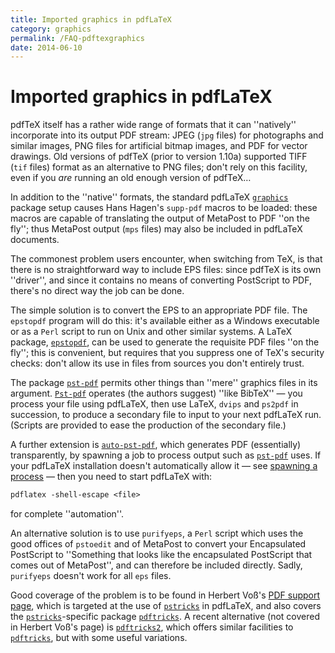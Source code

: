 ```yaml
---
title: Imported graphics in pdfLaTeX
category: graphics
permalink: /FAQ-pdftexgraphics
date: 2014-06-10
---
```


# Imported graphics in pdfLaTeX

pdfTeX itself has a rather wide range of formats that it can
''natively'' incorporate into its output PDF stream:
JPEG (`jpg` files) for photographs and similar images,
PNG files for artificial bitmap images, and PDF for
vector drawings.  Old versions of pdfTeX (prior to version&nbsp;1.10a)
supported TIFF (`tif` files) format as an alternative
to PNG files; don't rely on this facility, even if you
_are_ running an old enough version of pdfTeX&hellip;

In addition to the ''native'' formats, the standard pdfLaTeX
[`graphics`](https://ctan.org/pkg/graphics) package setup causes Hans Hagen's `supp-pdf`
macros to be loaded: these macros are capable of translating the
output of MetaPost to PDF ''on the fly''; thus MetaPost output
(`mps` files) may also be included in pdfLaTeX documents.

The commonest problem users encounter, when switching from TeX, is
that there is no straightforward way to include EPS files:
since pdfTeX is its own ''driver'', and since it contains no means
of converting PostScript to PDF, there's no direct way the job can
be done.

The simple solution is to convert the EPS to an appropriate
PDF file.  The `epstopdf` program will do this: it's
available either as a Windows executable or as a `Perl`
script to run on Unix and other similar systems.  A LaTeX package,
[`epstopdf`](https://ctan.org/pkg/epstopdf), can be used to generate the requisite PDF
files ''on the fly''; this is convenient, but requires that you
suppress one of TeX's security checks: don't allow its use in files
from sources you don't entirely trust.

The package [`pst-pdf`](https://ctan.org/pkg/pst-pdf) permits other things than ''mere''
graphics files in its argument.  [`Pst-pdf`](https://ctan.org/pkg/Pst-pdf) operates (the
authors suggest) ''like BibTeX''&nbsp;&mdash; you process your file using
pdfLaTeX, then use LaTeX, `dvips` and `ps2pdf`
in succession, to produce a secondary file to input to your next
pdfLaTeX run.  (Scripts are provided to ease the production of the
secondary file.)

A further extension is [`auto-pst-pdf`](https://ctan.org/pkg/auto-pst-pdf), which generates
PDF (essentially) transparently, by spawning a job to process
output such as [`pst-pdf`](https://ctan.org/pkg/pst-pdf) uses.  If your pdfLaTeX
installation doesn't automatically allow it&nbsp;&mdash; see 
[spawning a process](/FAQ-spawnprog)&nbsp;&mdash; then you need to start
pdfLaTeX with:
```latex
pdflatex -shell-escape <file>
```
for complete ''automation''.

An alternative solution is to use `purifyeps`, a
`Perl` script which uses the good offices of
`pstoedit` and of MetaPost to convert your Encapsulated PostScript to
''Something that looks like the encapsulated PostScript that comes out of
MetaPost'', and can therefore be included directly.  Sadly,
`purifyeps` doesn't work for all `eps` files.

Good coverage of the problem is to be found in Herbert Vo&szlig;'s
[PDF support page](http://pstricks.tug.org/main.cgi?file=pdf/pdfoutput),
which is targeted at the use of [`pstricks`](https://ctan.org/pkg/pstricks) in
pdfLaTeX, and also covers the [`pstricks`](https://ctan.org/pkg/pstricks)-specific package
[`pdftricks`](https://ctan.org/pkg/pdftricks).  A recent alternative (not covered in 
Herbert Vo&szlig;'s page) is [`pdftricks2`](https://ctan.org/pkg/pdftricks2), which offers similar
facilities to [`pdftricks`](https://ctan.org/pkg/pdftricks), but with some useful variations.

